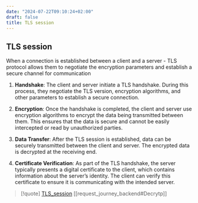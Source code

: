 ```yaml
---
date: "2024-07-22T09:10:24+02:00"
draft: false
title: TLS session
---
```


## TLS session

When a connection is established between a client and a server - TLS
protocol allows them to negotiate the encryption parameters and
establish a secure channel for communication

1.  **Handshake**: The client and server initiate a TLS handshake.
    During this process, they negotiate the TLS version, encryption
    algorithms, and other parameters to establish a secure connection.

2.  **Encryption**: Once the handshake is completed, the client and
    server use encryption algorithms to encrypt the data being
    transmitted between them. This ensures that the data is secure and
    cannot be easily intercepted or read by unauthorized parties.

3.  **Data Transfer**: After the TLS session is established, data can be
    securely transmitted between the client and server. The encrypted
    data is decrypted at the receiving end.

4.  **Certificate Verification**: As part of the TLS handshake, the
    server typically presents a digital certificate to the client, which
    contains information about the server’s identity. The client can
    verify this certificate to ensure it is communicating with the
    intended server.

> \[!quote\] [TLS_session](/Notes/posts/TLS_session)
> \[\[request_journey_backend#Decrytp\]\]
